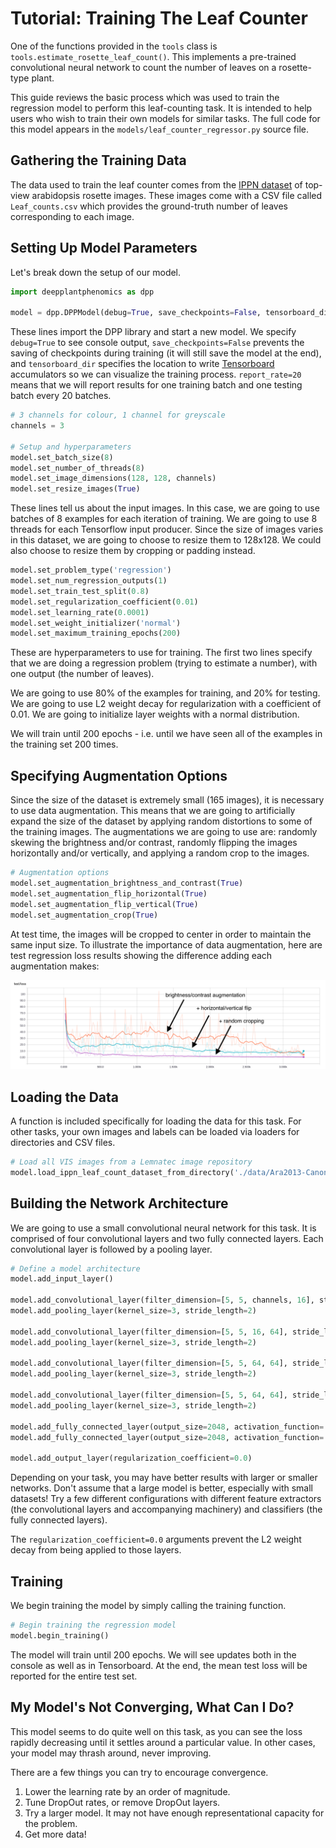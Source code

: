 # Tutorial: Training The Leaf Counter

One of the functions provided in the `tools` class is `tools.estimate_rosette_leaf_count()`. This implements a pre-trained convolutional neural network to count the number of leaves on a rosette-type plant.

This guide reviews the basic process which was used to train the regression model to perform this leaf-counting task. It is intended to help users who wish to train their own models for similar tasks. The full code for this model appears in the `models/leaf_counter_regressor.py` source file.

## Gathering the Training Data

The data used to train the leaf counter comes from the [IPPN dataset](http://www.plant-phenotyping.org/datasets-home) of top-view arabidopsis rosette images. These images come with a CSV file called `Leaf_counts.csv` which provides the ground-truth number of leaves corresponding to each image.

## Setting Up Model Parameters

Let's break down the setup of our model.

```python
import deepplantphenomics as dpp

model = dpp.DPPModel(debug=True, save_checkpoints=False, tensorboard_dir='/home/user/tensorlogs', report_rate=20)
```

These lines import the DPP library and start a new model. We specify `debug=True` to see console output, `save_checkpoints=False` prevents the saving of checkpoints during training (it will still save the model at the end), and `tensorboard_dir` specifies the location to write [Tensorboard](https://www.tensorflow.org/how_tos/summaries_and_tensorboard/) accumulators so we can visualize the training process. `report_rate=20` means that we will report results for one training batch and one testing batch every 20 batches.

```python
# 3 channels for colour, 1 channel for greyscale
channels = 3

# Setup and hyperparameters
model.set_batch_size(8)
model.set_number_of_threads(8)
model.set_image_dimensions(128, 128, channels)
model.set_resize_images(True)
```

These lines tell us about the input images. In this case, we are going to use batches of 8 examples for each iteration of training. We are going to use 8 threads for each Tensorflow input producer. Since the size of images varies in this dataset, we are going to choose to resize them to 128x128. We could also choose to resize them by cropping or padding instead.

```python
model.set_problem_type('regression')
model.set_num_regression_outputs(1)
model.set_train_test_split(0.8)
model.set_regularization_coefficient(0.01)
model.set_learning_rate(0.0001)
model.set_weight_initializer('normal')
model.set_maximum_training_epochs(200)
```

These are hyperparameters to use for training. The first two lines specify that we are doing a regression problem (trying to estimate a number), with one output (the number of leaves).

We are going to use 80% of the examples for training, and 20% for testing. We are going to use L2 weight decay for regularization with a coefficient of 0.01. We are going to initialize layer weights with a normal distribution.

We will train until 200 epochs - i.e. until we have seen all of the examples in the training set 200 times.

## Specifying Augmentation Options

Since the size of the dataset is extremely small (165 images), it is necessary to use data augmentation. This means that we are going to artificially expand the size of the dataset by applying random distortions to some of the training images. The augmentations we are going to use are: randomly skewing the brightness and/or contrast, randomly flipping the images horizontally and/or vertically, and applying a random crop to the images.

```python
# Augmentation options
model.set_augmentation_brightness_and_contrast(True)
model.set_augmentation_flip_horizontal(True)
model.set_augmentation_flip_vertical(True)
model.set_augmentation_crop(True)
```

At test time, the images will be cropped to center in order to maintain the same input size. To illustrate the importance of data augmentation, here are test regression loss results showing the difference adding each augmentation makes:

![augmentation-results](./leaf-counter-augmentation.png)

## Loading the Data

A function is included specifically for loading the data for this task. For other tasks, your own images and labels can be loaded via loaders for directories and CSV files.

```python
# Load all VIS images from a Lemnatec image repository
model.load_ippn_leaf_count_dataset_from_directory('./data/Ara2013-Canon')
```

## Building the Network Architecture

We are going to use a small convolutional neural network for this task. It is comprised of four convolutional layers and two fully connected layers. Each convolutional layer is followed by a pooling layer.

```python
# Define a model architecture
model.add_input_layer()

model.add_convolutional_layer(filter_dimension=[5, 5, channels, 16], stride_length=1, activation_function='relu', regularization_coefficient=0.0)
model.add_pooling_layer(kernel_size=3, stride_length=2)

model.add_convolutional_layer(filter_dimension=[5, 5, 16, 64], stride_length=1, activation_function='relu', regularization_coefficient=0.0)
model.add_pooling_layer(kernel_size=3, stride_length=2)

model.add_convolutional_layer(filter_dimension=[5, 5, 64, 64], stride_length=1, activation_function='relu', regularization_coefficient=0.0)
model.add_pooling_layer(kernel_size=3, stride_length=2)

model.add_convolutional_layer(filter_dimension=[5, 5, 64, 64], stride_length=1, activation_function='relu', regularization_coefficient=0.0)
model.add_pooling_layer(kernel_size=3, stride_length=2)

model.add_fully_connected_layer(output_size=2048, activation_function='relu')
model.add_fully_connected_layer(output_size=2048, activation_function='relu')

model.add_output_layer(regularization_coefficient=0.0)
```

Depending on your task, you may have better results with larger or smaller networks. Don't assume that a large model is better, especially with small datasets! Try a few different configurations with different feature extractors (the convolutional layers and accompanying machinery) and classifiers (the fully connected layers).

The `regularization_coefficient=0.0` arguments prevent the L2 weight decay from being applied to those layers.

## Training

We begin training the model by simply calling the training function.

```python
# Begin training the regression model
model.begin_training()
```

The model will train until 200 epochs. We will see updates both in the console as well as in Tensorboard. At the end, the mean test loss will be reported for the entire test set.

## My Model's Not Converging, What Can I Do?

This model seems to do quite well on this task, as you can see the loss rapidly decreasing until it settles around a particular value. In other cases, your model may thrash around, never improving.

There are a few things you can try to encourage convergence.

1. Lower the learning rate by an order of magnitude.
2. Tune DropOut rates, or remove DropOut layers.
3. Try a larger model. It may not have enough representational capacity for the problem.
4. Get more data!